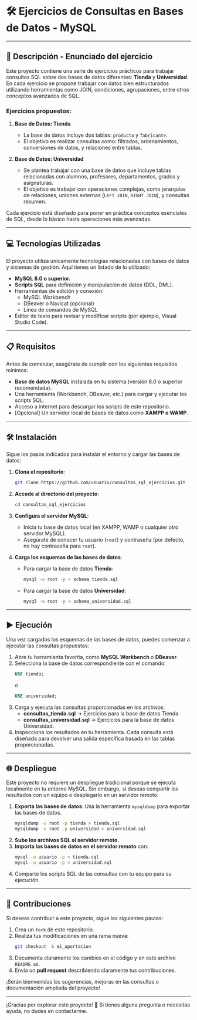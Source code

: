 # 🛠️ Ejercicios de Consultas en Bases de Datos - MySQL

---

## 📄 Descripción - Enunciado del ejercicio

Este proyecto contiene una serie de ejercicios prácticos para trabajar consultas SQL sobre dos bases de datos diferentes: **Tienda** y **Universidad**. En cada ejercicio se propone trabajar con datos bien estructurados utilizando herramientas como JOIN, condiciones, agrupaciones, entre otros conceptos avanzados de SQL. 

### Ejercicios propuestos:
1. **Base de Datos: Tienda**
   - La base de datos incluye dos tablas: `producto` y `fabricante`.
   - El objetivo es realizar consultas como: filtrados, ordenamientos, conversiones de datos, y relaciones entre tablas.

2. **Base de Datos: Universidad**
   - Se plantea trabajar con una base de datos que incluye tablas relacionadas con alumnos, profesores, departamentos, grados y asignaturas.
   - El objetivo es trabajar con operaciones complejas, como jerarquías de relaciones, uniones externas (`LEFT JOIN`, `RIGHT JOIN`), y consultas resumen.

Cada ejercicio está diseñado para poner en práctica conceptos esenciales de SQL, desde lo básico hasta operaciones más avanzadas.

---

## 💻 Tecnologías Utilizadas

El proyecto utiliza únicamente tecnologías relacionadas con bases de datos y sistemas de gestión. Aquí tienes un listado de lo utilizado:

- **MySQL 8.0 o superior.**
- **Scripts SQL** para definición y manipulación de datos (DDL, DML).
- Herramientas de edición y conexión:
  - MySQL Workbench
  - DBeaver o Navicat (opcional)
  - Línea de comandos de MySQL
- Editor de texto para revisar y modificar scripts (por ejemplo, Visual Studio Code).

---

## 📋 Requisitos

Antes de comenzar, asegúrate de cumplir con los siguientes requisitos mínimos:

- **Base de datos MySQL** instalada en tu sistema (versión 8.0 o superior recomendada).
- Una herramienta (Workbench, DBeaver, etc.) para cargar y ejecutar los scripts SQL.
- Acceso a internet para descargar los scripts de este repositorio.
- [Opcional] Un servidor local de bases de datos como **XAMPP o WAMP**.

---

## 🛠️ Instalación

Sigue los pasos indicados para instalar el entorno y cargar las bases de datos:

1. **Clona el repositorio**:
   ```bash
   git clone https://github.com/usuario/consultas_sql_ejercicios.git
   ```

2. **Accede al directorio del proyecto**:
   ```bash
   cd consultas_sql_ejercicios
   ```

3. **Configura el servidor MySQL**:
   - Inicia tu base de datos local (en XAMPP, WAMP o cualquier otro servidor MySQL).
   - Asegúrate de conocer tu usuario (`root`) y contraseña (por defecto, no hay contraseña para `root`).

4. **Carga los esquemas de las bases de datos**:
   - Para cargar la base de datos **Tienda**:
     ```bash
     mysql -u root -p < schema_tienda.sql
     ```
   - Para cargar la base de datos **Universidad**:
     ```bash
     mysql -u root -p < schema_universidad.sql
     ```

---

## ▶️ Ejecución

Una vez cargados los esquemas de las bases de datos, puedes comenzar a ejecutar las consultas propuestas:

1. Abre tu herramienta favorita, como **MySQL Workbench** o **DBeaver**.
2. Selecciona la base de datos correspondiente con el comando:
   ```sql
   USE tienda;
   ```
   o
   ```sql
   USE universidad;
   ```
3. Carga y ejecuta las consultas proporcionadas en los archivos:
   - **consultas_tienda.sql** → Ejercicios para la base de datos Tienda.
   - **consultas_universidad.sql** → Ejercicios para la base de datos Universidad.
4. Inspecciona los resultados en tu herramienta. Cada consulta está diseñada para devolver una salida específica basada en las tablas proporcionadas.

---

## 🌐 Despliegue

Este proyecto no requiere un despliegue tradicional porque se ejecuta localmente en tu entorno MySQL. Sin embargo, si deseas compartir los resultados con un equipo o desplegarlo en un servidor remoto:

1. **Exporta las bases de datos**: Usa la herramienta `mysqldump` para exportar las bases de datos.
   ```bash
   mysqldump -u root -p tienda > tienda.sql
   mysqldump -u root -p universidad > universidad.sql
   ```
2. **Sube los archivos SQL al servidor remoto**.
3. **Importa las bases de datos en el servidor remoto** con:
   ```bash
   mysql -u usuario -p < tienda.sql
   mysql -u usuario -p < universidad.sql
   ```
4. Comparte los scripts SQL de las consultas con tu equipo para su ejecución.

---

## 🤝 Contribuciones

Si deseas contribuir a este proyecto, sigue las siguientes pautas:

1. Crea un `fork` de este repositorio.
2. Realiza tus modificaciones en una rama nueva:
   ```bash
   git checkout -b mi_aportacion
   ```
3. Documenta claramente los cambios en el código y en este archivo `README.md`.
4. Envía un **pull request** describiendo claramente tus contribuciones.

¡Serán bienvenidas las sugerencias, mejoras en las consultas o documentación ampliada del proyecto!

---

¡Gracias por explorar este proyecto! 🚀 Si tienes alguna pregunta o necesitas ayuda, no dudes en contactarme.
